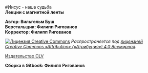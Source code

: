 #Иисус - наша судьба  
**Лекции с магнитной ленты**

**Автор: Вильгельм Буш  
Верстальщик: Филипп Ригованов  
Корректор: Филипп Ригованов**

[![Лицензия Creative Commons](https://i.creativecommons.org/l/by/4.0/88x31.png)](http://creativecommons.org/licenses/by/4.0/)
*Распространяется под [лицензией Creative Commons «Attribution» («Атрибуция») 4.0 Всемирная](http://creativecommons.org/licenses/by/4.0/).*

[Издательство CLV](http://clv.de/)

**Сборка в Gitbook: Филипп Ригованов**